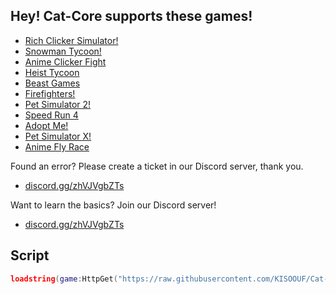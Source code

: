## Hey! Cat-Core supports these games!
* [Rich Clicker Simulator!](https://www.roblox.com/games/11200197064/UPDATE-Rich-Clicker-Simulator)
* [Snowman Tycoon!](https://www.roblox.com/games/11541764080/Snowman-Tycoon-NEW)
* [Anime Clicker Fight](https://www.roblox.com/games/10598587051/Anime-Clicker-Fight-2x-LUCK)
* [Heist Tycoon](https://www.roblox.com/games/11103424163/NEW-Heist-Tycoon)
* [Beast Games](https://www.roblox.com/games/11294517036/NEW-BEAST-GAMES)
* [Firefighters!](https://www.roblox.com/games/2166944189/Firefighters)
* [ Pet Simulator 2!](https://www.roblox.com/games/2818280787/Pet-Simulator-2)
* [Speed Run 4](https://www.roblox.com/games/183364845/Speed-Run-4)
* [Adopt Me!](https://www.roblox.com/games/920587237/Adopt-Me)
* [Pet Simulator X!](https://www.roblox.com/games/6284583030/EVENT-Pet-Simulator-X)
* [Anime Fly Race](https://www.roblox.com/games/11547613362/NEW-Anime-Fly-Race)

Found an error? Please create a ticket in our Discord server, thank you.
* [discord.gg/zhVJVgbZTs](discord.gg/zhVJVgbZTs)

Want to learn the basics? Join our Discord server!
* [discord.gg/zhVJVgbZTs](discord.gg/zhVJVgbZTs)

## Script
```lua
loadstring(game:HttpGet("https://raw.githubusercontent.com/KISOOUF/Cat-Core/main/script"))()```
